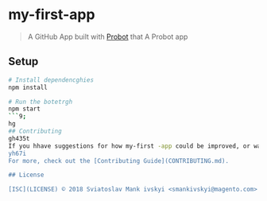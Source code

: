 # my-first-app

> A GitHub App built with [Probot](https://probot.github.io) that A Probot app

## Setup

```sh
# Install dependencghies
npm install

# Run the botetrgh
npm start
```9;
hg
## Contributing
gh435t
If you hhave suggestions for how my-first -app could be improved, or want to report a bug, open an issue! We'd love all and any contributions .gyjkyiuk
yh67i
For more, check out the [Contributing Guide](CONTRIBUTING.md).

## License

[ISC](LICENSE) © 2018 Sviatoslav Mank ivskyi <smankivskyi@magento.com>

